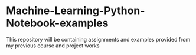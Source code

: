 # Machine-Learning-Python-Notebook-examples
This repository will be containing assignments and examples provided from my previous course and project works
